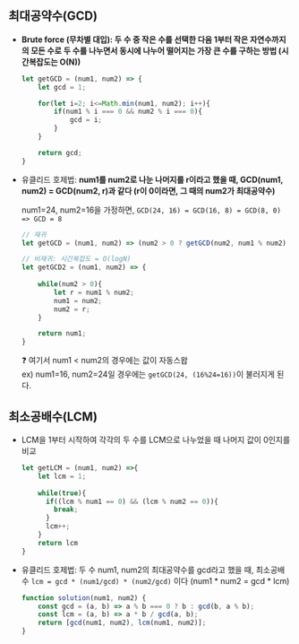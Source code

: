 ## 최대공약수(GCD)

- **Brute force (무차별 대입): 두 수 중 작은 수를 선택한 다음 1부터 작은 자연수까지의 모든 수로 두 수를 나누면서 동시에 나누어 떨어지는 가장 큰 수를 구하는 방법 (시간복잡도는 O(N))**
    
    ```jsx
    let getGCD = (num1, num2) => {
        let gcd = 1;
    
        for(let i=2; i<=Math.min(num1, num2); i++){
            if(num1 % i === 0 && num2 % i === 0){
                gcd = i;
            }
        }
    
        return gcd;
    }
    ```
    
- 유클리드 호제법: **num1를 num2로 나눈 나머지를 r이라고 했을 때, GCD(num1, num2) = GCD(num2, r)과 같다 (r이 0이라면, 그 때의 num2가 최대공약수)**
    
    num1=24, num2=16을 가정하면, `GCD(24, 16) = GCD(16, 8) = GCD(8, 0) => GCD = 8`
    
    ```jsx
    // 재귀
    let getGCD = (num1, num2) => (num2 > 0 ? getGCD(num2, num1 % num2) : num1);
    ```
    
    ```jsx
    // 비재귀: 시간복잡도 = O(logN)
    let getGCD2 = (num1, num2) => {
      
        while(num2 > 0){
            let r = num1 % num2;
            num1 = num2;
            num2 = r;
        } 
    
        return num1;
    }
    ```
    
    ❓ 여기서 num1 < num2의 경우에는 값이 자동스왑 </br>
    ex) num1=16, num2=24일 경우에는 `getGCD(24, (16%24=16))`이 불러지게 된다.

    

## 최소공배수(LCM)

- LCM을 1부터 시작하여  각각의 두 수를 LCM으로 나누었을 때 나머지 값이 0인지를 비교
    
    ```jsx
    let getLCM = (num1, num2) =>{
    	let lcm = 1;
       
        while(true){
          if((lcm % num1 == 0) && (lcm % num2 == 0)){
            break;
          }
          lcm++;
        }
      	return lcm
    }
    ```
    
- 유클리드 호제법: 두 수 num1, num2의 최대공약수를 gcd라고 했을 때, 최소공배수 `lcm = gcd * (num1/gcd) * (num2/gcd)` 이다 (num1 * num2 = gcd * lcm)
    
    ```jsx
    function solution(num1, num2) {
        const gcd = (a, b) => a % b === 0 ? b : gcd(b, a % b);
        const lcm = (a, b) => a * b / gcd(a, b);
        return [gcd(num1, num2), lcm(num1, num2)];
    }
    ```
